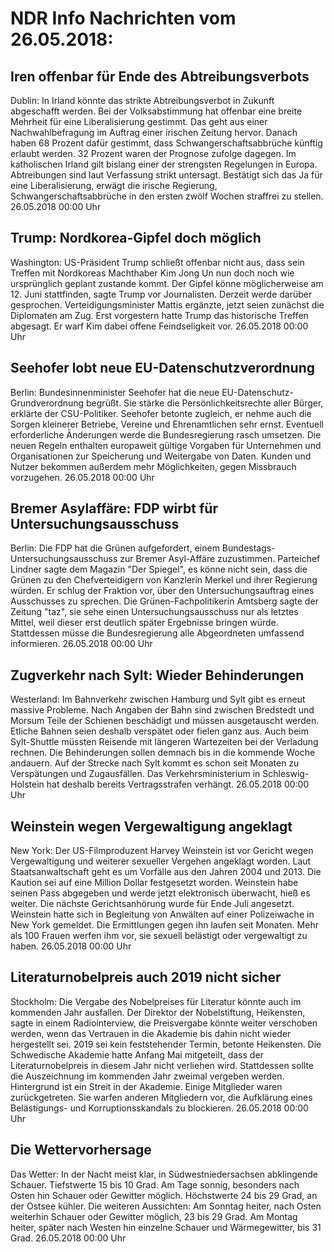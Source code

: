 # NDR Info Nachrichten vom 26.05.2018:


## Iren offenbar für Ende des Abtreibungsverbots
Dublin: In Irland könnte das strikte Abtreibungsverbot in Zukunft abgeschafft werden. Bei der Volksabstimmung hat offenbar eine breite Mehrheit für eine Liberalisierung gestimmt. Das geht aus einer Nachwahlbefragung im Auftrag einer irischen Zeitung hervor. Danach haben 68 Prozent dafür gestimmt, dass Schwangerschaftsabbrüche künftig erlaubt werden. 32 Prozent waren der Prognose zufolge dagegen. Im katholischen Irland gilt bislang einer der strengsten Regelungen in Europa. Abtreibungen sind laut Verfassung strikt untersagt. Bestätigt sich das Ja für eine Liberalisierung, erwägt die irische Regierung, Schwangerschaftsabbrüche in den ersten zwölf Wochen straffrei zu stellen. 26.05.2018 00:00 Uhr 

## Trump: Nordkorea-Gipfel doch möglich
Washington:	US-Präsident Trump schließt offenbar nicht aus, dass sein Treffen mit Nordkoreas Machthaber Kim Jong Un nun doch noch wie ursprünglich geplant zustande kommt. Der Gipfel könne möglicherweise am 12. Juni stattfinden, sagte Trump vor Journalisten. Derzeit werde darüber gesprochen. Verteidigungsminister Mattis ergänzte, jetzt seien zunächst die Diplomaten am Zug. Erst vorgestern hatte Trump das historische Treffen abgesagt. Er warf Kim dabei offene Feindseligkeit vor. 26.05.2018 00:00 Uhr 

## Seehofer lobt neue EU-Datenschutzverordnung
Berlin: Bundesinnenminister Seehofer hat die neue EU-Datenschutz-Grundverordnung begrüßt. Sie stärke die Persönlichkeitsrechte aller Bürger, erklärte der CSU-Politiker. Seehofer betonte zugleich, er nehme auch die Sorgen kleinerer Betriebe, Vereine und Ehrenamtlichen sehr ernst. Eventuell erforderliche Änderungen werde die Bundesregierung rasch umsetzen. Die neuen Regeln enthalten europaweit gültige Vorgaben für Unternehmen und Organisationen zur Speicherung und Weitergabe von Daten. Kunden und Nutzer bekommen außerdem mehr Möglichkeiten, gegen Missbrauch vorzugehen. 26.05.2018 00:00 Uhr 

## Bremer Asylaffäre: FDP wirbt für Untersuchungsausschuss
Berlin:	Die FDP hat die Grünen aufgefordert, einem Bundestags-Untersuchungsausschuss zur Bremer Asyl-Affäre zuzustimmen. Parteichef Lindner sagte dem Magazin "Der Spiegel", es könne nicht sein, dass die Grünen zu den Chefverteidigern von Kanzlerin Merkel und ihrer Regierung würden. Er schlug der Fraktion vor, über den Untersuchungsauftrag eines Ausschusses zu sprechen. Die Grünen-Fachpolitikerin Amtsberg sagte der Zeitung "taz", sie sehe einen Untersuchungsausschuss nur als letztes Mittel, weil dieser erst deutlich später Ergebnisse bringen würde. Stattdessen müsse die Bundesregierung alle Abgeordneten umfassend informieren. 26.05.2018 00:00 Uhr 

## Zugverkehr nach Sylt: Wieder Behinderungen
Westerland: 	Im Bahnverkehr zwischen Hamburg und Sylt gibt es erneut massive Probleme. Nach Angaben der Bahn sind zwischen Bredstedt und Morsum Teile der Schienen beschädigt und müssen ausgetauscht werden. Etliche Bahnen seien deshalb verspätet oder fielen ganz aus. Auch beim Sylt-Shuttle müssten Reisende mit längeren Wartezeiten bei der Verladung rechnen. Die Behinderungen sollen demnach bis in die kommende Woche andauern. Auf der Strecke nach Sylt kommt es schon seit Monaten zu Verspätungen und Zugausfällen. Das Verkehrsministerium in Schleswig-Holstein hat deshalb bereits Vertragsstrafen verhängt. 26.05.2018 00:00 Uhr 

## Weinstein wegen Vergewaltigung angeklagt
New York: 	Der US-Filmproduzent Harvey Weinstein ist vor Gericht wegen Vergewaltigung und weiterer sexueller Vergehen angeklagt worden. Laut Staatsanwaltschaft geht es um Vorfälle aus den Jahren 2004 und 2013. Die Kaution sei auf eine Million Dollar festgesetzt worden. Weinstein habe seinen Pass abgegeben und werde jetzt elektronisch überwacht, hieß es weiter. Die nächste Gerichtsanhörung wurde für Ende Juli angesetzt. Weinstein hatte sich in Begleitung von Anwälten auf einer Polizeiwache in New York gemeldet. Die Ermittlungen gegen ihn laufen seit Monaten. Mehr als 100 Frauen werfen ihm vor, sie sexuell belästigt oder vergewaltigt zu haben. 26.05.2018 00:00 Uhr 

## Literaturnobelpreis auch 2019 nicht sicher
Stockholm: 	Die Vergabe des Nobelpreises für Literatur könnte auch im kommenden Jahr ausfallen. Der Direktor der Nobelstiftung, Heikensten, sagte in einem Radiointerview, die Preisvergabe könnte weiter verschoben werden, wenn das Vertrauen in die Akademie bis dahin nicht wieder hergestellt sei. 2019 sei kein feststehender Termin, betonte Heikensten. Die Schwedische Akademie hatte Anfang Mai mitgeteilt, dass der Literaturnobelpreis in diesem Jahr nicht verliehen wird. Stattdessen sollte die Auszeichnung im kommenden Jahr zweimal vergeben werden. Hintergrund ist ein Streit in der Akademie. Einige Mitglieder waren zurückgetreten. Sie warfen anderen Mitgliedern vor, die Aufklärung eines Belästigungs- und Korruptionsskandals zu blockieren. 26.05.2018 00:00 Uhr 

## Die Wettervorhersage
Das Wetter: In der Nacht meist klar, in Südwestniedersachsen abklingende Schauer. Tiefstwerte 15 bis 10 Grad. Am Tage sonnig, besonders nach Osten hin Schauer oder Gewitter möglich. Höchstwerte 24 bis 29 Grad, an der Ostsee kühler. Die weiteren Aussichten: Am Sonntag heiter, nach Osten weiterhin Schauer oder Gewitter möglich, 23 bis 29 Grad. Am Montag heiter, später nach Westen hin einzelne Schauer und Wärmegewitter, bis 31 Grad. 26.05.2018 00:00 Uhr 
